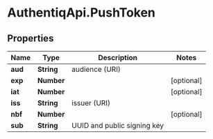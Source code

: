 # AuthentiqApi.PushToken

## Properties

Name | Type | Description | Notes
------------ | ------------- | ------------- | -------------
**aud** | **String** | audience (URI) | 
**exp** | **Number** |  | [optional] 
**iat** | **Number** |  | [optional] 
**iss** | **String** | issuer (URI) | 
**nbf** | **Number** |  | [optional] 
**sub** | **String** | UUID and public signing key | 


